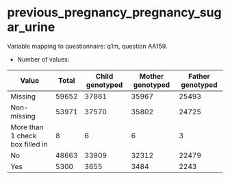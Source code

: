# previous_pregnancy_pregnancy_sugar_urine
Variable mapping to questionnaire: q1m, question AA159.
- Number of values:

| Value | Total | Child genotyped | Mother genotyped | Father genotyped |
| ----- | ----- | --------------- | ---------------- | ---------------- |
| Missing | 59652 | 37861 | 35967 | 25493 |
| Non-missing | 53971 | 37570 | 35802 | 24725 |
| More than 1 check box filled in | 8 | 6 | 6 |3 |
| No | 48663 | 33909 | 32312 |22479 |
| Yes | 5300 | 3655 | 3484 |2243 |



